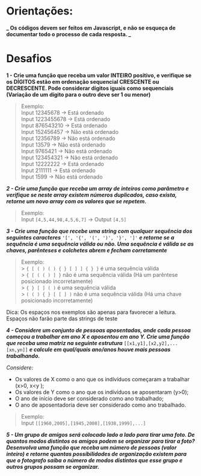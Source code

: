 # Orientações:

**_ Os códigos devem ser feitos em Javascript, e não se esqueça de documentar todo o processo de cada resposta. _**

# Desafios

**1 - Crie uma função que receba um valor INTEIRO positivo, e verifique se os DÍGITOS estão em ordenação sequencial CRESCENTE ou DECRESCENTE. Pode considerar dígitos iguais como sequenciais (Variação de um dígito para o outro deve ser 1 ou menor)**

> Exemplo:<br/>
> Input 12345678 -> Está ordenado <br/>
> Input 1223455678 -> Está ordenado <br/>
> Input 876543210 -> Está ordenado <br/>
> Input 152456457 -> Não está ordenado <br/>
> Input 12356789 -> Não está ordenado <br/>
> Input 13579 -> Não está ordenado <br/>
> Input 9765421 -> Não está ordenado <br/>
> Input 123454321 -> Não está ordenado <br/>
> Input 12222222 -> Está ordenado <br/>
> Input 2111111 -> Está ordenado <br/>
> Input 1599 -> Não está ordenado

**_2 - Crie uma função que receba um array de inteiros como parâmetro e verifique se neste array existem números duplicados, caso exista, retorne um novo array com os valores que se repetem._**

> Exemplo:<br/>
> Input `[4,5,44,98,4,5,6,7]` &rarr; Output `[4,5]`

**_3 - Crie uma função que recebe uma string com qualquer sequência dos seguintes caracteres_** `'[', '{', '(', ')', '}', ']'` **_e retorne se a sequência é uma sequência válida ou não. Uma sequência é válida se as chaves, parênteses e colchetes abrem e fecham corretamente_**

> Exemplo:<br/> > `{ [ ( ) ( ) { } [ ] ] { } }` é uma sequência válida<br/> > `{ [ ( ( ) ] }` não é uma sequência válida (Há um parêntese posicionado incorretamente)<br/> > `{ } [ ] ( )` é uma sequência válida<br/> > `( ( ) { } [ [ ] )` não é uma sequência válida (Há uma chave posicionado incorretamente)

Dica: Os espaços nos exemplos são apenas para favorecer a leitura.<br/>
Espaços não farão parte das strings de teste

**_4 - Considere um conjunto de pessoas aposentadas, onde cada pessoa começou a trabalhar em ano X e aposentou em ano Y. Crie uma função que receba uma matriz na seguinte estrutura_** `[[x1,y1],[x2,y2],...[xn,yn]]` **_e calcule em qual/quais ano/anos houve mais pessoas trabalhando._**

_Considere:_

- Os valores de X como o ano que os indívíduos começaram a trabalhar (x>0, x<y );
- Os valores de Y como o ano que os indívíduos se aposentaram (y>0);
- O ano de início deve ser considerado como ano trabalhado;
- O ano de aposentadoria deve ser considerado como ano trabalhado.

> Exemplo:<br/>
> Input `[[1960,2005],[1945,2008],[1938,1999],...]`

**_5 - Um grupo de amigos será colocado lado a lado para tirar uma foto. De quantos modos distintos os amigos podem se organizar para tirar a foto? Desenvolva uma função que receba um número de pessoas (valor inteiro) e retorne quantas possibilidades de organização existem para que o fotografo saiba o número de modos distintos que esse grupo e outros grupos possam se organizar._**
